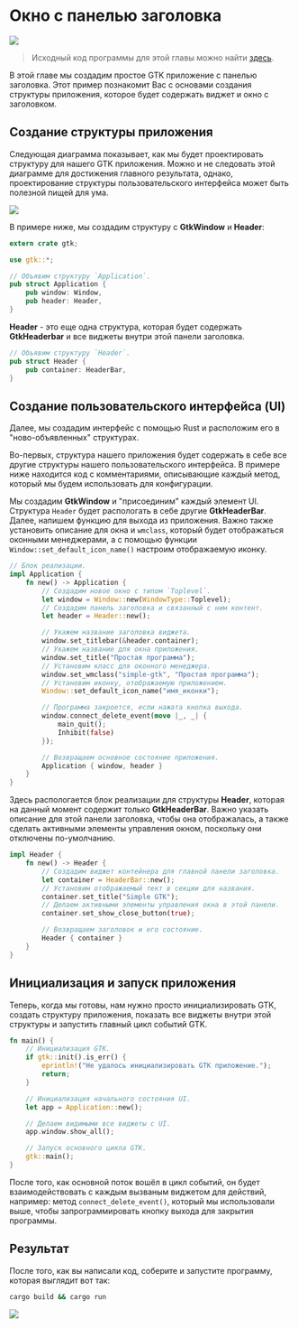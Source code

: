 # Окно с панелью заголовка

<img src="img/2/hello_world.png" />

> Исходный код программы для этой главы можно найти [здесь](https://github.com/ruRust/gtk-rust-by-example/tree/master/src/source_code/hello_world).

В этой главе мы создадим простое GTK приложение с панелью заголовка. Этот пример познакомит Вас с основами создания структуры приложения, которое будет содержать виджет и окно с заголовком.

## Создание структуры приложения

Следующая диаграмма показывает, как мы будет проектировать структуру для нашего GTK приложения.
Можно и не следовать этой диаграмме для достижения главного результата, однако, проектирование структуры пользовательского интерфейса может быть полезной пищей для ума.

<img src="img/2/diagram.png" />

В примере ниже, мы создадим структуру с **GtkWindow** и **Header**:

```rust
extern crate gtk;

use gtk::*;

// Объявим структуру `Application`.
pub struct Application {
    pub window: Window,
    pub header: Header,
}
```

**Header** - это еще одна структура, которая будет содержать **GtkHeaderbar** и все виджеты внутри этой панели заголовка.

```rust
// Объявим структуру `Header`.
pub struct Header {
    pub container: HeaderBar,
}
``` 

## Создание пользовательского интерфейса (UI)

Далее, мы создадим интерфейс с помощью Rust и расположим его в "ново-объявленных" структурах.

Во-первых, структура нашего приложения будет содержать в себе все другие структуры нашего пользовательского интерфейса. В примере ниже находится код с комментариями, описывающие каждый метод, который мы будем использовать для конфигурации.

Мы создадим **GtkWindow** и "присоединим" каждый элемент UI. Структура `Header` будет распологать в себе другие **GtkHeaderBar**. Далее, напишем функцию для выхода из приложения.
Важно также установить описание для окна и `wmclass`, который будет отображаться оконными менеджерами, а с помощью функции `Window::set_default_icon_name()` настроим отображаемую иконку.

```rust
// Блок реализации.
impl Application {
    fn new() -> Application {
        // Создадим новое окно с типом `Toplevel`.
        let window = Window::new(WindowType::Toplevel);
        // Создадим панель заголовка и связанный с ним контент.
        let header = Header::new();

        // Укажем название заголовка виджета.
        window.set_titlebar(&header.container);
        // Укажем название для окна приложения.
        window.set_title("Простая программа");
        // Установим класс для оконного менеджера.
        window.set_wmclass("simple-gtk", "Простая программа");
        // Установим иконку, отображаемую приложением.
        Window::set_default_icon_name("имя_иконки");

        // Программа закроется, если нажата кнопка выхода.
        window.connect_delete_event(move |_, _| {
            main_quit();
            Inhibit(false)
        });

        // Возвращаем основное состояние приложения.
        Application { window, header }
    }
}
```
Здесь распологается блок реализации для структуры **Header**, которая на данный момент содержит только **GtkHeaderBar**. Важно указать описание для этой панели заголовка, чтобы она отображалась, а также сделать активными элементы управления окном, поскольку они отключены по-умолчанию.

```rust
impl Header {
    fn new() -> Header {
        // Создадим виджет контейнера для главной панели заголовка.
        let container = HeaderBar::new();
        // Установим отображаемый тект в секции для названия.
        container.set_title("Simple GTK");
        // Делаем активными элементы управления окна в этой панели.
        container.set_show_close_button(true);

        // Возвращаем заголовок и его состояние.
        Header { container }
    }
}
```
## Инициализация и запуск приложения

Теперь, когда мы готовы, нам нужно просто инициализировать GTK, создать структуру приложения, показать все виджеты внутри этой структуры и запустить главный цикл событий GTK.

```rust
fn main() {
    // Инициализация GTK.
    if gtk::init().is_err() {
        eprintln!("Не удалось инициализировать GTK приложение.");
        return;
    }

    // Инициализация начального состояния UI.
    let app = Application::new();

    // Делаем видимыми все виджеты с UI.
    app.window.show_all();

    // Запуск основного цикла GTK.
    gtk::main();
}
```

После того, как основной поток вошёл в цикл событий, он будет взаимодействовать с каждым вызваным виджетом для действий, например: метод `connect_delete_event()`, который мы использовали выше, чтобы запрограммировать кнопку выхода для закрытия программы.

## Результат

После того, как вы написали код, соберите и запустите программу, которая выглядит вот так:
```bash
cargo build && cargo run
```

<img src="img/2/hello_world.png" />
